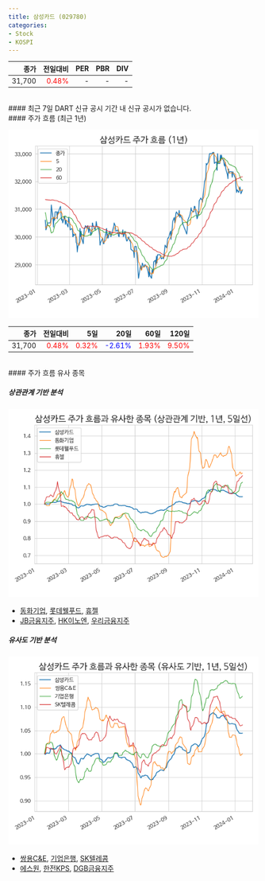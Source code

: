 ```yaml
---
title: 삼성카드 (029780)
categories:
- Stock
- KOSPI
---
```


|**종가**|**전일대비**|**PER**|**PBR**|**DIV**|
|---:|-------:|--:|--:|--:|
|31,700|<span style="color: red">0.48%</span>|-|-|-|

<!-- more -->

<br>
#### 최근 7일 DART 신규 공시
기간 내 신규 공시가 없습니다.

<br>
#### 주가 흐름 (최근 1년)

![029780](/assets/images/stock/029780.png)

|**종가**|**전일대비**|**5일**|**20일**|**60일**|**120일**|
|---:|-------:|--:|---:|---:|----:|
|31,700|<span style="color: red">0.48%</span>|<span style="color: red">0.32%</span>|<span style="color: blue">-2.61%</span>|<span style="color: red">1.93%</span>|<span style="color: red">9.50%</span>|

<br>
#### 주가 흐름 유사 종목

##### 상관관계 기반 분석

![029780](/assets/images/stock/029780_corr.png)
- [동화기업](/025900/), [롯데웰푸드](/280360/), [휴젤](/145020/)
- [JB금융지주](/175330/), [HK이노엔](/195940/), [우리금융지주](/316140/)

##### 유사도 기반 분석

![029780](/assets/images/stock/029780_sim.png)
- [쌍용C&E](/003410/), [기업은행](/024110/), [SK텔레콤](/017670/)
- [에스원](/012750/), [한전KPS](/051600/), [DGB금융지주](/139130/)